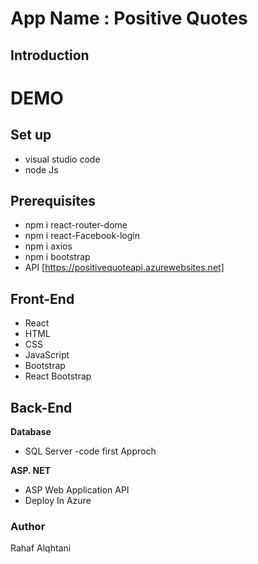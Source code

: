 # App Name : Positive Quotes
 ##  Introduction
  <div dir=rtl></div>

  # DEMO
 ## Set up
 - visual studio code
 -  node Js
 ## Prerequisites
-  npm i  react-router-dome
- npm i  react-Facebook-login
- npm i axios
- npm i bootstrap
- API [https://positivequoteapi.azurewebsites.net]
##  Front-End
- React
- HTML
- CSS
- JavaScript
- Bootstrap
- React Bootstrap
##  Back-End
**Database**
- SQL Server -code first Approch

**ASP. NET**
- ASP Web Application API
- Deploy In Azure
###  Author
 Rahaf Alqhtani
##
